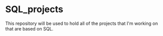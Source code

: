 # SQL_projects
This repository will be used to hold all of the projects that I'm working on that are based on SQL. 


